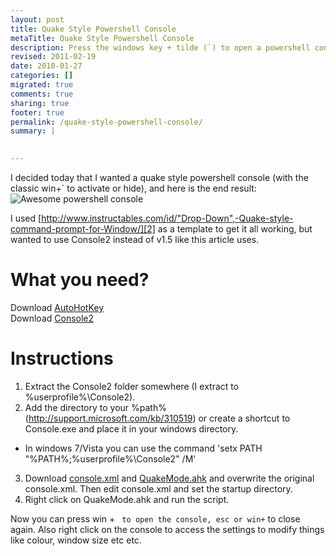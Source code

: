 ```yaml
---
layout: post
title: Quake Style Powershell Console
metaTitle: Quake Style Powershell Console
description: Press the windows key + tilde (`) to open a powershell console
revised: 2011-02-19
date: 2010-01-27
categories: []
migrated: true
comments: true
sharing: true
footer: true
permalink: /quake-style-powershell-console/
summary: | 
  

---
```

I decided today that I wanted a quake style powershell console (with the classic win+` to activate or hide), and here is the end result:
![Awesome powershell console][1]

I used [http://www.instructables.com/id/"Drop-Down",-Quake-style-command-prompt-for-Window/][2] as a template to get it all working, but wanted to use Console2 instead of v1.5 like this article uses.
<!-- more -->
<h1>What you need?</h1>

Download [AutoHotKey][3] <br />
Download [Console2][4]

<h1>Instructions</h1>

 1. Extract the Console2 folder somewhere (I extract to %userprofile%\Console2).
 2. Add the directory to your %path% (http://support.microsoft.com/kb/310519) or create a shortcut to Console.exe and place it in your windows directory.
  - In windows 7/Vista you can use the command 'setx PATH "%PATH%;%userprofile%\Console2\" /M'
 3. Download [console.xml][5] and [QuakeMode.ahk][6] and overwrite the original console.xml. Then edit console.xml and set the startup directory.
 4. Right click on QuakeMode.ahk and run the script.

Now you can press win + ` to open the console, esc or win+` to close again. Also right click on the console to access the settings to modify things like colour, window size etc etc.


  [1]: /get/screenshots/PowershellConsole.png
  [2]: http://www.instructables.com/id/"Drop-Down",-Quake-style-command-prompt-for-Window/
  [3]: http://www.autohotkey.com/download/
  [4]: http://sourceforge.net/projects/console/
  [5]: /get/downloads/console.xml
  [6]: /get/downloads/QuakeMode.ahk